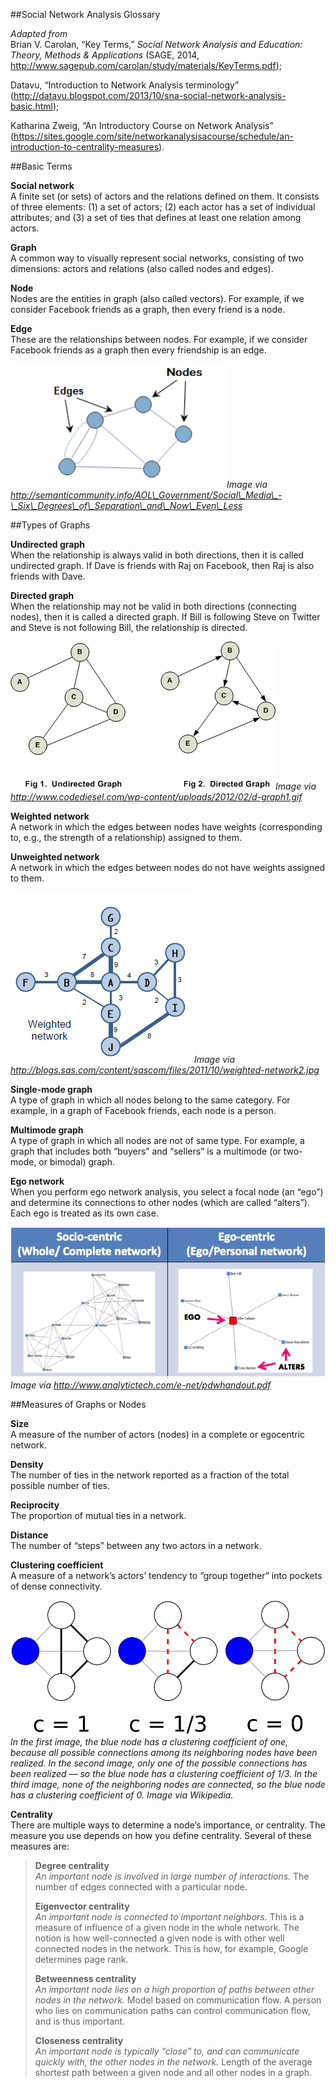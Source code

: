 ##Social Network Analysis Glossary

*Adapted from*  
Brian V. Carolan, “Key Terms,” *Social Network Analysis and Education:
Theory, Methods & Applications* (SAGE, 2014,
http://www.sagepub.com/carolan/study/materials/KeyTerms.pdf);

Datavu, “Introduction to Network Analysis terminology”
(<http://datavu.blogspot.com/2013/10/sna-social-network-analysis-basic.html>);

Katharina Zweig, “An Introductory Course on Network Analysis”
(<https://sites.google.com/site/networkanalysisacourse/schedule/an-introduction-to-centrality-measures>).

##Basic Terms

**Social network**  
A finite set (or sets) of actors and the relations defined on them. It
consists of three elements: (1) a set of actors; (2) each actor has a
set of individual attributes; and (3) a set of ties that defines at
least one relation among actors.

**Graph**  
A common way to visually represent social networks, consisting of two
dimensions: actors and relations (also called nodes and edges).

**Node**  
Nodes are the entities in graph (also called vectors). For example, if
we consider Facebook friends as a graph, then every friend is a node.  

**Edge**  
These are the relationships between nodes. For example, if we consider
Facebook friends as a graph then every friendship is an edge.

![](imgs/media/image1.png)*Image via
http://semanticommunity.info/AOL\_Government/Social\_Media\_-\_Six\_Degrees\_of\_Separation\_and\_Now\_Even\_Less*


##Types of Graphs

**Undirected graph**  
When the relationship is always valid in both directions, then it is
called undirected graph. If Dave is friends with Raj on Facebook, then
Raj is also friends with Dave.

**Directed graph**  
When the relationship may not be valid in both directions (connecting
nodes), then it is called a directed graph. If Bill is following Steve
on Twitter and Steve is not following Bill, the relationship is
directed.

![](imgs/media/image2.gif)*Image via
http://www.codediesel.com/wp-content/uploads/2012/02/d-graph1.gif*

**Weighted network**  
A network in which the edges between nodes have weights (corresponding
to, e.g., the strength of a relationship) assigned to them.

**Unweighted network**  
A network in which the edges between nodes do not have weights assigned
to them.

![](imgs/media/image3.jpeg)*Image via
http://blogs.sas.com/content/sascom/files/2011/10/weighted-network2.jpg*

**Single-mode graph**  
A type of graph in which all nodes belong to the same category. For
example, in a graph of Facebook friends, each node is a person.

**Multimode graph**  
A type of graph in which all nodes are not of same type. For example, a
graph that includes both “buyers” and “sellers” is a multimode (or
two-mode, or bimodal) graph.

**Ego network**  
When you perform ego network analysis, you select a focal node (an
“ego”) and determine its connections to other nodes (which are called
“alters”). Each ego is treated as its own case.

![](imgs/media/image4.png)*Image via
http://www.analytictech.com/e-net/pdwhandout.pdf*

##Measures of Graphs or Nodes

**Size**  
A measure of the number of actors (nodes) in a complete or egocentric
network.

**Density**  
The number of ties in the network reported as a fraction of the total
possible number of ties.

**Reciprocity**  
The proportion of mutual ties in a network.

**Distance**  
The number of “steps” between any two actors in a network.

**Clustering coefficient**  
A measure of a network’s actors’ tendency to “group together” into
pockets of dense connectivity.

![](imgs/media/image5.png)*In the first image, the blue node has a
clustering coefficient of one, because all possible connections among
its neighboring nodes have been realized. In the second image, only one
of the possible connections has been realized — so the blue node has a
clustering coefficient of 1/3. In the third image, none of the
neighboring nodes are connected, so the blue node has a clustering
coefficient of 0. Image via Wikipedia.*

**Centrality**  
There are multiple ways to determine a node’s importance, or centrality.
The measure you use depends on how you define centrality. Several of
these measures are:

> **Degree centrality**  
> *An important node is involved in large number of interactions.* The
> number of edges connected with a particular node.
>
> **Eigenvector centrality**  
> *An important node is connected to important neighbors.* This is a
> measure of influence of a given node in the whole network. The notion
> is how well-connected a given node is with other well connected nodes
> in the network. This is how, for example, Google determines page rank.
>
> **Betweenness centrality**  
> *An important node lies on a high proportion of paths between other
> nodes in the network.* Model based on communication flow. A person who
> lies on communication paths can control communication flow, and is
> thus important.
>
> **Closeness centrality**  
> *An important node is typically “close” to, and can communicate
> quickly with, the other* *nodes in the network.* Length of the average
> shortest path between a given node and all other nodes in a graph.
